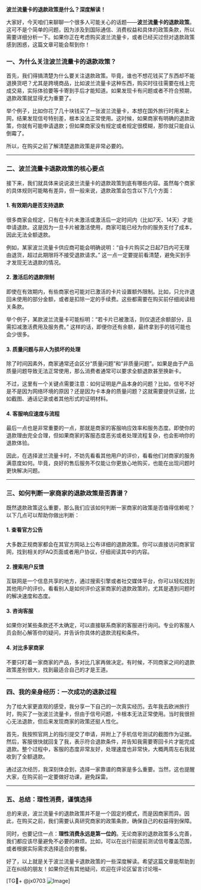 **波兰流量卡的退款政策是什么？深度解读！**

大家好，今天咱们来聊聊一个很多人可能关心的话题——**波兰流量卡的退款政策**。这可不是个简单的问题，因为涉及到国际通信、消费权益和具体的政策条款，所以需要详细分析一下。如果你正在考虑购买波兰流量卡，或者已经买过但对退款政策感到困惑，这篇文章可能会帮到你！

### 一、为什么关注波兰流量卡的退款政策？

首先，我们得搞清楚为什么要关注退款政策。毕竟，谁也不想花钱买了东西却不能退换货吧？尤其是跨境商品，比如波兰流量卡这种东西，购买时往往需要在线上完成交易，实际体验要等卡寄到手后才能知道。如果发现卡有问题或者不符合预期，退款政策就显得尤为重要了。

举个例子，比如你花了几十块钱买了一张波兰流量卡，本想在国外旅行时用来上网，结果发现信号特别差，根本没法正常使用。这时候，如果商家有明确的退款政策，你就有可能申请退款；但如果商家没有规定或者规定很模糊，那你就只能自认倒霉了。

所以，在购买之前了解清楚退款政策是非常必要的。

---

### 二、波兰流量卡退款政策的核心要点

接下来，我们就具体来说说波兰流量卡的退款政策到底有哪些内容。虽然每个商家的具体规则可能略有差异，但一般来说，退款政策会包含以下几个方面：

#### 1. **有效期内是否支持退款**
很多商家会规定，只有在卡片未激活或激活后一定时间内（比如7天、14天）才能申请退款。这是因为一旦卡片被激活使用，商家可能已经为你的服务支付了成本，因此无法全额退款。

例如，某家波兰流量卡供应商可能会明确说明：“自卡片购买之日起7日内可无理由退货，超过此期限将不接受退款请求。” 这一点一定要提前看清楚，避免买到手才发现无法退款的情况。

#### 2. **激活后的退款限制**
即使在有效期内，有些商家也可能对已激活的卡片设置额外限制。比如，只允许退回未使用的部分金额，或者是扣除一定的手续费。这些都需要在购买前仔细阅读相关条款。

举个例子，某款波兰流量卡可能标明：“若卡片已被激活，则仅退还余额部分，且需扣减激活费用及服务费。” 这样的话，即便你还有余额，最终拿到手的钱可能也会少很多。

#### 3. **质量问题与非人为损坏的处理**
除了时间因素外，商家通常还会区分“质量问题”和“非质量问题”。如果是由于产品质量问题导致无法正常使用，那么消费者通常可以要求全额退款甚至换新卡。

不过，这里有一个关键点需要注意：如何证明是产品本身的问题？比如，信号不好是不是因为网络环境的原因？还是因为卡本身的质量问题？这就需要提供证据，比如截图、通话记录或者其他形式的证明材料。

#### 4. **客服响应速度与流程**
最后一点也是非常重要的一点，那就是商家的客服响应效率和服务态度。即使你的退款理由完全合理，但如果商家的客服态度恶劣或者处理流程复杂，也会影响你的退款体验。

因此，在选择波兰流量卡时，不妨先看看其他用户的评价，看看他们对商家的服务满意度如何。毕竟，良好的售后服务不仅能让你更放心地购买，也能在出现问题时更快解决问题。

---

### 三、如何判断一家商家的退款政策是否靠谱？

既然退款政策这么重要，那么我们应该如何判断一家商家的政策是否值得信赖呢？以下几点可以帮助你做出判断：

#### 1. **查看官方公告**
大多数正规商家都会在其官方网站上公布详细的退款政策。你可以直接访问商家官网，找到相关的FAQ页面或者用户协议，仔细阅读其中的内容。

#### 2. **搜索用户反馈**
互联网是一个信息共享的地方，通过搜索引擎或者社交媒体平台，你可以轻松找到其他用户的评价。看看别人是如何评价这家商家的退款政策的，尤其是遇到问题时的解决速度和态度。

#### 3. **咨询客服**
如果你对某些条款还不太确定，可以直接联系商家的客服进行询问。专业的客服人员会耐心解答你的疑问，并告诉你具体的退款流程和条件。

#### 4. **对比多家商家**
不要只盯着一家商家的产品，多对比几家再做决定。有时候，不同商家之间的退款政策差别很大，找到最适合自己的才是王道。

---

### 四、我的亲身经历：一次成功的退款过程

为了给大家更直观的感受，我分享一下自己的一次真实经历。去年我去欧洲旅行时，购买了一张波兰流量卡，但由于信号问题，卡根本无法正常使用。当时我很担心无法退款，但后来发现商家的政策还挺人性化。

首先，我按照官网上的指引提交了申请，并附上了手机信号测试的截图作为证据。然后，客服很快就回复了我，表示符合退款条件，并告知我需要寄回卡片才能完成退款。整个过程中，客服的态度非常友好，处理速度也非常快，大概两周左右我就收到了全额退款。

通过这次经历，我深刻体会到，选择一家靠谱的商家是多么重要。当然，这也提醒大家，在购买前一定要做好功课，避免踩雷。

---

### 五、总结：理性消费，谨慎选择

总的来说，波兰流量卡的退款政策并不是一个固定的模式，而是因商家而异。因此，在购买之前，我们需要认真研究商家的政策条款，确保自己的权益得到保障。

同时，也要记住一点：**理性消费永远是第一位的**。无论商家的退款政策多么完善，我们都应该尽量避免不必要的麻烦。比如，可以在出行前提前测试信号覆盖范围，或者根据实际需求选择适合的套餐。

好了，以上就是关于波兰流量卡退款政策的一些深度解读。希望这篇文章能帮助到正在纠结的朋友！如果你还有其他疑问，欢迎在评论区留言讨论哦~

[TG💪+ @jx0703 ![Image](https://github.com/user-attachments/assets/dbca1d08-cadb-493c-b0ec-ad6f7a83f270)]
